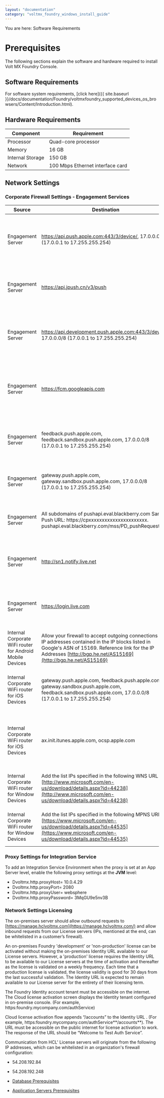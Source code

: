 ```yaml
---
layout: "documentation"
category: "voltmx_foundry_windows_install_guide"
---
```

                           

You are here: Software Requirements

Prerequisites
=============

The following sections explain the software and hardware required to install Volt MX Foundry Console.

Software Requirements
---------------------

For software system requirements, [click here]({{ site.baseurl }}/docs/documentation/Foundry/voltmxfoundry_supported_devices_os_browsers/Content/Introduction.html).

Hardware Requirements
---------------------

  
| Component | Requirement |
| --- | --- |
| Processor | Quad-core processor |
| Memory | 16 GB |
| Internal Storage | 150 GB |
| Network | 100 Mbps Ethernet interface card |

Network Settings
----------------

### Corporate Firewall Settings - Engagement Services

  
| Source | Destination | Ports | Protocol | Direction | Action | Description |
| --- | --- | --- | --- | --- | --- | --- |
| Engagement Server | https://api.push.apple.com:443/3/device/, 17.0.0.0/8 (17.0.0.1 to 17.255.255.254) | 443 | TCP | Both | Allow | Allow the Engagement Server to access Apple APNS HTTP2 production URL |
| Engagement Server | https://api.jpush.cn/v3/push | 443 | TCP | Outbound | Allow | Allow the Engagement Server to access the JPush notification server URL |
| Engagement Server | https://api.development.push.apple.com:443/3/device/, 17.0.0.0/8 (17.0.0.1 to 17.255.255.254) | 443 | TCP | Both | Allow | Allow the Engagement Server to access Apple APNS HTTP2 development URL |
| Engagement Server | https://fcm.googleapis.com | 443 | TCP | Outbound | Allow | Allow the Engagement Server to access Firebase Cloud Messaging (FCM) service |
| Engagement Server | feedback.push.apple.com, feedback.sandbox.push.apple.com, 17.0.0.0/8 (17.0.0.1 to 17.255.255.254) | 2196 | TCP | Outbound | Allow | Allow the Engagement Server to access APNS feedback service |
| Engagement Server | gateway.push.apple.com, gateway.sandbox.push.apple.com, 17.0.0.0/8 (17.0.0.1 to 17.255.255.254) | 2195 | TCP | Outbound | Allow | Allow the Engagement Server to access Apple's APNS |
| Engagement Server | All subdomains of pushapi.eval.blackberry.com Sample Push URL: https://cpxxxxxxxxxxxxxxxxxxxxxx. pushapi.eval.blackberry.com/mss/PD\_pushRequest | 443 | TCP | Outbound | Allow | Allow connect to Blackberry Cloud through this port |
| Engagement Server | http://sn1.notify.live.net | 443 | TCP | Outbound | Allow | Allow connect to Windows Cloud (MPNS) through this port |
| Engagement Server | https://login.live.com | 443 | TCP | Outbound | Allow | Allow connect to Windows Cloud (WNS) through this port |
| Internal Corporate WiFi router for Android Mobile Devices | Allow your firewall to accept outgoing connections to all IP addresses contained in the IP blocks listed in Google's ASN of 15169. Reference link for the IP Addresses [http://bgp.he.net/AS15169](http://bgp.he.net/AS15169) | 5228, 5229,5230 | TCP, HTTP, HTTPS, UDP | Both | Allow | Android devices will connect to GCM through this port |
| Internal Corporate WiFi router for iOS Devices | gateway.push.apple.com, feedback.push.apple.com, gateway.sandbox.push.apple.com, feedback.sandbox.push.apple.com, 17.0.0.0/8 (17.0.0.1 to 17.255.255.254) | 5223 | TCP | Both | Allow | Apple devices connect to APNS servers through this port |
| Internal Corporate WiFi router for iOS Devices | ax.init.itunes.apple.com, ocsp.apple.com | 80, 443 | TCP | Both | Allow | Apple devices will connect to public Apple OCSP and iTunes service through this port |
| Internal Corporate WiFi router for Window Devices | Add the list IPs specified in the following WNS URL [http://www.microsoft.com/en-us/download/details.aspx?id=44238](http://www.microsoft.com/en-us/download/details.aspx?id=44238) |   | TCP, HTTP, HTTPS, UDP | Both | Allow | Windows devices will connect to WNS through this port |
| Internal Corporate WiFi router for Window Devices | Add the list IPs specified in the following MPNS URL: [https://www.microsoft.com/en-us/download/details.aspx?id=44535](https://www.microsoft.com/en-us/download/details.aspx?id=44535) |   | TCP, HTTP, HTTPS, UDP | Both | Allow | Windows devices will connect to MPNS through this port |

### Proxy Settings for Integration Service

To add an Integration Service Environment when the proxy is set at an App Server level, enable the following proxy settings at the **JVM** level:

*   Dvoltmx.http.proxyHost= 10.0.4.29
*   Dvoltmx.http.proxyPort= 2080
*   Dvoltmx.http.proxyUser= websphere
*   Dvoltmx.http.proxyPassword= 3MqGU9e5nv3B

### Network Settings Licensing

The on-premises server should allow outbound requests to [https://manage.hclvoltmx.com](https://manage.hclvoltmx.com/) and allow inbound requests from our License servers (IPs, mentioned at the end, can be whitelisted in a customer’s firewall).

An on-premises Foundry 'development' or 'non-production' license can be activated without making the on-premises Identity URL available to our License servers. However, a 'production' license requires the Identity URL to be available to our License servers at the time of activation and thereafter as the license is validated on a weekly frequency. Each time that a production license is validated, the license validity is good for 30 days from the last successful validation. The Identity URL is expected to remain available to our License server for the entirety of their licensing term.

The Foundry Identity account tenant must be accessible on the internet. The Cloud license activation screen displays the Identity tenant configured in on-premise console. (For example, https:foundry.mycompany.com/authService)

Cloud license activation flow appends “/accounts” to the Identity URL . (For example, https:foundry.mycompany.com/authService**/accounts**). The URL must be accessible on the public internet for license activation to work. The response of the URL should be “Welcome to Test Auth Service”.

Communication from HCL' License servers will originate from the following IP addresses, which can be whitelisted in an organization's firewall configuration:

*   54.208.192.84
*   54.208.192.248

*   [Database Prerequisites](DB_PRe-reqs.html)
*   [Application Servers Prerequisites](AppServ_Prerequisites.html)
